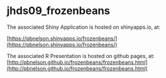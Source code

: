 # jhds09_frozenbeans

The associated Shiny Application is hosted on shinyapps.io, at:

[https://pbnelson.shinyapps.io/frozenbeans/](https://pbnelson.shinyapps.io/frozenbeans/)

The associated R Presentation is hosted on github pages, at:
[http://pbnelson.github.io/frozenbeans/frozenbeans.html](http://pbnelson.github.io/frozenbeans/frozenbeans.html)

